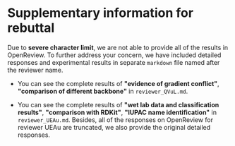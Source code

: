 # Supplementary information for rebuttal

Due to **severe character limit**, we are not able to provide all of the results in OpenReview. To further address your concern, we have included detailed responses and experimental results in separate `markdown` file named after the reviewer name. 

- You can see the complete results of **"evidence of gradient conflict"**, **"comparison of different backbone"** in `reviewer_QVuL.md`.

- You can see the complete results of **"wet lab data and classification results"**, **"comparison with RDKit"**, **"IUPAC name identification"** in `reviewer_UEAu.md`. Besides, all of the responses on OpenReview for reviewer UEAu are truncated, we also provide the original detailed responses.

